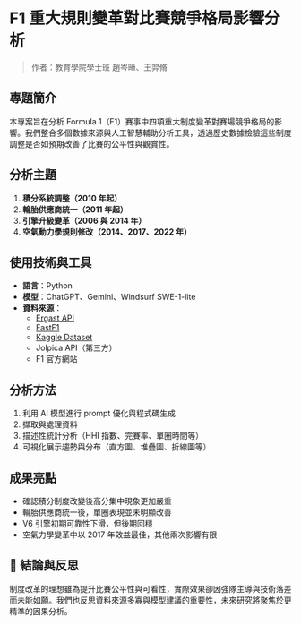 # F1 重大規則變革對比賽競爭格局影響分析

> 作者：教育學院學士班 趙岑曄、王羿脩  


## 專題簡介

本專案旨在分析 Formula 1（F1）賽事中四項重大制度變革對賽場競爭格局的影響。我們整合多個數據來源與人工智慧輔助分析工具，透過歷史數據檢驗這些制度調整是否如預期改善了比賽的公平性與觀賞性。


## 分析主題

1. **積分系統調整（2010 年起）**
2. **輪胎供應商統一（2011 年起）**
3. **引擎升級變革（2006 與 2014 年）**
4. **空氣動力學規則修改（2014、2017、2022 年）**


## 使用技術與工具

- **語言**：Python
- **模型**：ChatGPT、Gemini、Windsurf SWE-1-lite
- **資料來源**：
  - [Ergast API](https://ergast.com/mrd/)
  - [FastF1](https://theoehrly.github.io/Fast-F1/)
  - [Kaggle Dataset](https://www.kaggle.com/rohanrao/formula-1-world-championship-1950-2020)
  - Jolpica API（第三方）
  - F1 官方網站


## 分析方法

1. 利用 AI 模型進行 prompt 優化與程式碼生成
2. 擷取與處理資料
3. 描述性統計分析（HHI 指數、完賽率、單圈時間等）
4. 可視化展示趨勢與分布（直方圖、堆疊圖、折線圖等）


## 成果亮點

- 確認積分制度改變後高分集中現象更加嚴重
- 輪胎供應商統一後，單圈表現並未明顯改善
- V6 引擎初期可靠性下滑，但後期回穩
- 空氣力學變革中以 2017 年效益最佳，其他兩次影響有限


## 🤔 結論與反思

制度改革的理想雖為提升比賽公平性與可看性，實際效果卻因強隊主導與技術落差而未能如願。我們也反思資料來源多寡與模型建議的重要性，未來研究將聚焦於更精準的因果分析。
